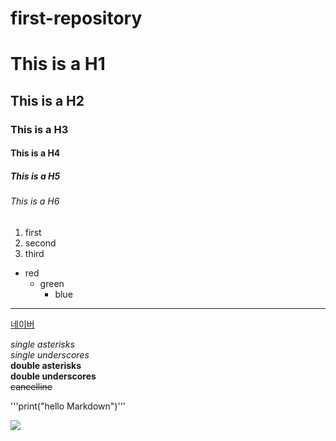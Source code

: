 # first-repository
# This is a H1
## This is a H2
### This is a H3
#### This is a H4
##### This is a H5
###### This is a H6

1. first
2. second
3. third

- red
    - green
        - blue

---

[네이버](http://www.naver.com)

*single asterisks*  
_single underscores_  
**double asterisks**  
__double underscores__  
~~cancelline~~  
  
'''print("hello Markdown")'''

<img src="https://thumbnews.nateimg.co.kr/view610///news.nateimg.co.kr/orgImg/pt/2023/02/27/202302270952770046_63fbfeeddcf2c.jpg"></img>